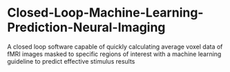 # Closed-Loop-Machine-Learning-Prediction-Neural-Imaging
A closed loop software capable of quickly calculating average voxel data of fMRI images masked to specific regions of interest with a machine learning guideline to predict effective stimulus results
